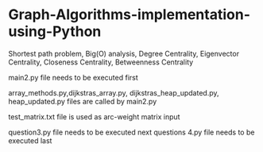 # Graph-Algorithms-implementation-using-Python
Shortest path problem, Big(O) analysis, Degree Centrality, Eigenvector Centrality, Closeness Centrality, Betweenness Centrality

main2.py file needs to be executed first

array_methods.py,dijkstras_array.py, dijkstras_heap_updated.py, heap_updated.py files are called by main2.py 

test_matrix.txt file is used as arc-weight matrix input

question3.py file needs to be executed next 
questions 4.py file needs to be executed last 
 
